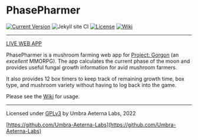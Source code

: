 # PhasePharmer

[![Current Version](https://img.shields.io/badge/dynamic/json?color=https://img.shields.io/badge/-brightgreen-brightgreen&label=version&prefix=v&query=$.version&url=https://raw.githubusercontent.com/Umbra-Aeterna-Labs/PhasePharmer/master/package.json)](https://github.com/Umbra-Aeterna-Labs/PhasePharmer/releases/latest)
![Jekyll site CI](https://github.com/Umbra-Aeterna-Labs/phasepharmer/workflows/Jekyll%20site%20CI/badge.svg?branch=master)
[![License](https://img.shields.io/badge/license-GNU_GPLv3-blue.svg)](https://github.com/Umbra-Aeterna-Labs/PhasePharmer/blob/master/LICENSE)
[![Wiki](https://img.shields.io/badge/visit-wiki-blueviolet.svg)](https://github.com/Umbra-Aeterna-Labs/PhasePharmer/wiki)

---

[LIVE WEB APP](https://umbra-aeterna-labs.github.io/phasepharmer)

PhasePharmer is a mushroom farming web app for 
[Project: Gorgon](https://projectgorgon.com) (an *excellent* MMORPG). 
The app calculates the current phase of the moon and provides useful 
fungal growth information for avid mushroom farmers.

It also provides 12 box timers to keep track of remaining growth time,
box type, and mushroom variety without having to log back into the game.

Please see the [Wiki](https://github.com/Umbra-Aeterna-Labs/PhasePharmer/wiki) for usage.

---

Licensed under [GPLv3](https://choosealicense.com/licenses/gpl-3.0) by Umbra Aeterna Labs, 2022

[https://github.com/Umbra-Aeterna-Labs](https://github.com/Umbra-Aeterna-Labs)
